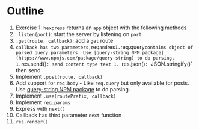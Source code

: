 # Outline

1. Exercise 1: `hexpress` returns an `app` object with the following methods
  1. `.listen(port)`: start the server by listening on `port`
  1. `.get(route, callback)`: add a `get` route
  1. `callback has two parameters,`req` and `res`
    1. `req.query` contains object of parsed query parameters. Use
      [query-string NPM package](https://www.npmjs.com/package/query-string)
      to do parsing.
    1. `res.send()`: send content type text
    1. `res.json()`: `JSON.stringify()` then send
1. Implement `.post(route, callback)`
  1. Add support for `req.body`
    - Like `req.query` but only available for posts. Use
      [query-string NPM package](https://www.npmjs.com/package/query-string) to do parsing.
1. Implement `.use(routePrefix, callback)`
1. Implement `req.params`
1. Express with `next()`
  1. Callback has third parameter `next` function
1. `res.render()`
